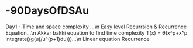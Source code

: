 # -90DaysOfDSAu

Day1 -
Time and space complexity ...\n
Easy level Recurrsion & Recurrence Equation...\n
Akkar bakki equation to find time complexity T(x) = θ(x^p+x^p integrate((g(u)/u^(p+1)du)))...\n
Linear equation Recurrence
